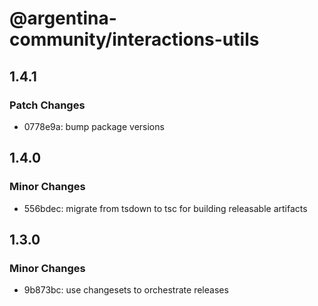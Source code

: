 # @argentina-community/interactions-utils

## 1.4.1

### Patch Changes

- 0778e9a: bump package versions

## 1.4.0

### Minor Changes

- 556bdec: migrate from tsdown to tsc for building releasable artifacts

## 1.3.0

### Minor Changes

- 9b873bc: use changesets to orchestrate releases
